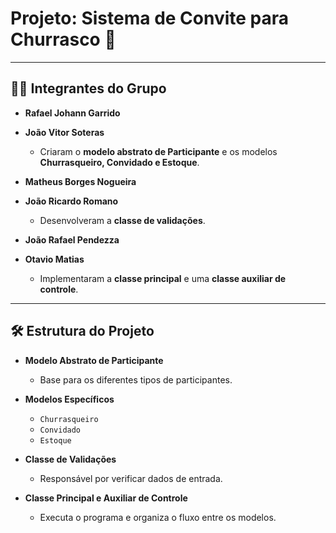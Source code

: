 # Projeto: Sistema de Convite para Churrasco 🍖

---


## 👨‍💻 Integrantes do Grupo
- **Rafael Johann Garrido**  
- **João Vitor Soteras**  
  - Criaram o **modelo abstrato de Participante** e os modelos **Churrasqueiro, Convidado e Estoque**.  

- **Matheus Borges Nogueira**  
- **João Ricardo Romano**  
  - Desenvolveram a **classe de validações**.  

- **João Rafael Pendezza**  
- **Otavio Matias**  
  - Implementaram a **classe principal** e uma **classe auxiliar de controle**.  

---


## 🛠 Estrutura do Projeto
- **Modelo Abstrato de Participante**  
  - Base para os diferentes tipos de participantes.  

- **Modelos Específicos**  
  - `Churrasqueiro`  
  - `Convidado`  
  - `Estoque`  

- **Classe de Validações**  
  - Responsável por verificar dados de entrada.  

- **Classe Principal e Auxiliar de Controle**  
  - Executa o programa e organiza o fluxo entre os modelos.  



